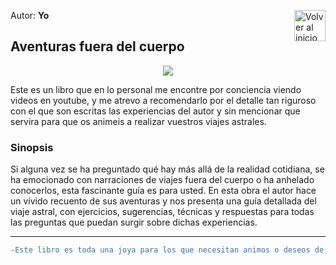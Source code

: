 Autor: **Yo**
<a href="https://github.com/Ocul-LB/Projecto-LB/wiki"><img align="right" alt="Volver al inicio" title="Volver al inicio " src="https://i.imgur.com/GodtzYG.png" width=50></a>

## Aventuras fuera del cuerpo

<p align="center"><img src="https://i.imgur.com/EhOZKzR.png"></p>

Este es un libro que en lo personal me encontre por conciencia viendo videos en youtube, y me atrevo a recomendarlo por el detalle tan riguroso con el que son escritas las experiencias del autor y sin mencionar que servira para que os animeis a realizar vuestros viajes astrales.

### Sinopsis

Si alguna vez se ha preguntado qué hay más allá de la realidad cotidiana, se ha emocionado con narraciones de viajes fuera del cuerpo o ha anhelado conocerlos, esta fascinante guía es para usted. En esta obra el autor hace un vívido recuento de sus aventuras y nos presenta una guía detallada del viaje astral, con ejercicios, sugerencias, técnicas y respuestas para todas las preguntas que puedan surgir sobre dichas experiencias.
<hr/>

```diff
-Este libro es toda una joya para los que necesitan animos o deseos de salir...
```
